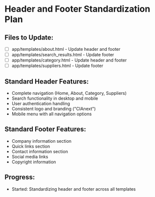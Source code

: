 # Header and Footer Standardization Plan

## Files to Update:
- [ ] app/templates/about.html - Update header and footer
- [ ] app/templates/search_results.html - Update footer
- [ ] app/templates/category.html - Update header and footer  
- [ ] app/templates/suppliers.html - Update footer

## Standard Header Features:
- Complete navigation (Home, About, Category, Suppliers)
- Search functionality in desktop and mobile
- User authentication handling
- Consistent logo and branding ("CIAnext")
- Mobile menu with all navigation options

## Standard Footer Features:
- Company information section
- Quick links section
- Contact information section
- Social media links
- Copyright information

## Progress:
- Started: Standardizing header and footer across all templates
